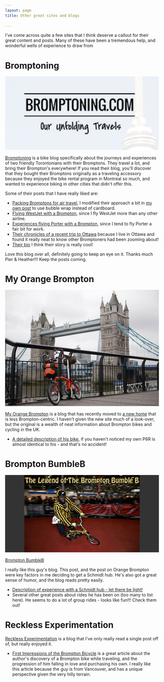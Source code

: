 ```yaml
---
layout: page
title: Other great sites and blogs

---
```


I've come across quite a few sites that I think deserve a callout for their great content and posts. Many of these have been a tremendous help, and wonderful wells of experience to draw from

# Bromptoning

![bromptoning](/images/bromptoning.png)

[Bromptoning](http://bromptoning.com/) is a bike blog specifically about the journeys and experiences of two friendly Torontonians with their Bromptons. They travel a lot, and bring their Brompton's everywhere! If you read their blog, you'll discover that they bought their Bromptons originally as a traveling accessory because they enjoyed the bike rental program in Montreal so much, and wanted to experience biking in other cities that didn't offer this.

Some of their posts that I have really liked are:

* [Packing Bromptons for air travel](http://bromptoning.com/traveling-adventures/packing-the-bromptons-for-air-travel/), I modified their approach a bit in [my own post](/flying-with-brompton/) to use bubble wrap instead of cardboard.
* [Flying WestJet with a Brompton](http://bromptoning.com/traveling-adventures/bromptons-like-flying-westjet/), since I fly WestJet more than any other airline.
* [Experiences flying Porter with a Brompton](http://bromptoning.com/traveling-adventures/flying-porter-with-a-bike/), since I tend to fly Porter a fair bit for work.
* [Their chronicles of a recent trip to Ottawa](http://bromptoning.com/traveling-adventures/ottawa/bromptoning-in-ottawa/) because I live in Ottawa and found it really neat to know other Bromptoners had been zooming about!
* [Their bio](http://bromptoning.com/about-us/) I think their story is really cool!

Love this blog over all, definitely going to keep an eye on it. Thanks much Pier & Heather!!! Keep the posts coming.

# My Orange Brompton

![My Orange Brompton](/images/orangebrompton.jpg)

[My Orange Brompton](http://www.myorangebrompton.com/) is a blog that has recently moved to [a new home](http://www.adventuresbybicycle.com/) that is less Brompton-centric. I haven't given the new site much of a look-over, but the original is a wealth of neat information about Brompton bikes and cycling in the UK.

* [A detailed description of his bike](http://www.myorangebrompton.com/2014/08/asi-am-sure-you-are-aware-i-have-new.html), if you haven't noticed my own P6R is almost identical to his - and that's no accident!

# Brompton BumbleB

![Brompton BumbleB](/images/bumbleb.jpg)

[Brompton BumbleB](http://www.bromptonbumbleb.com/)

I really like this guy's blog. This post, and the post on Orange Brompton were key factors in me deciding to get a Schmidt hub. He's also got a great sense of humor, and the blog reads pretty easily.

* [Description of experience with a Schmidt hub - let there be light!](http://www.bromptonbumbleb.com/2014/10/let-there-be-light.html)
* Several other great posts about rides he has been on (too many to list here). He seems to do a lot of group rides - looks like fun!!! Check them out!

# Reckless Experimentation

[Reckless Experimentation](http://recklessexperimentation.blogspot.ca/) is a blog that I've only really read a single post off of, but really enjoyed it.

* [First Impressions of the Brompton Bicycle](http://recklessexperimentation.blogspot.ca/2012/05/first-impressions-of-brompton-bicycle.html) is a great article about the author's discovery of a Brompton bike while traveling, and the progression of him falling in love and purchasing his own. I really like this article because the guy is from Vancouver, and has a unique perspective given the very hilly terrain.
